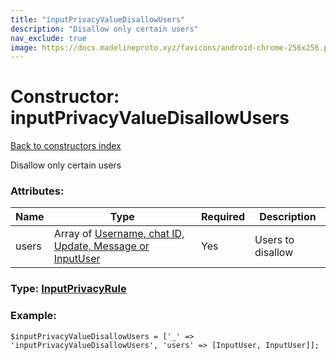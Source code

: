 ```yaml
---
title: "inputPrivacyValueDisallowUsers"
description: "Disallow only certain users"
nav_exclude: true
image: https://docs.madelineproto.xyz/favicons/android-chrome-256x256.png
---
```

# Constructor: inputPrivacyValueDisallowUsers  
[Back to constructors index](/API_docs/constructors/index.html)



Disallow only certain users

### Attributes:

| Name     |    Type       | Required | Description |
|----------|---------------|----------|-------------|
|users|Array of [Username, chat ID, Update, Message or InputUser](/API_docs/types/InputUser.html) | Yes|Users to disallow|



### Type: [InputPrivacyRule](/API_docs/types/InputPrivacyRule.html)


### Example:

```
$inputPrivacyValueDisallowUsers = ['_' => 'inputPrivacyValueDisallowUsers', 'users' => [InputUser, InputUser]];
```  
